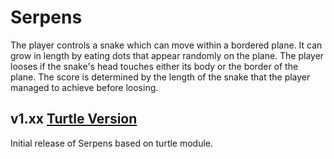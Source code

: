 # Serpens

The player controls a snake which can move within a bordered plane. It can grow in length by eating dots that appear randomly on the plane. The player looses if the snake's head touches either its body or the border of the plane. The score is determined by the length of the snake that the player managed to achieve before loosing.

## v1.xx [Turtle Version](https://github.com/PeeyushKumar/Serpens/releases/tag/v1.0)
Initial release of Serpens based on turtle module.
